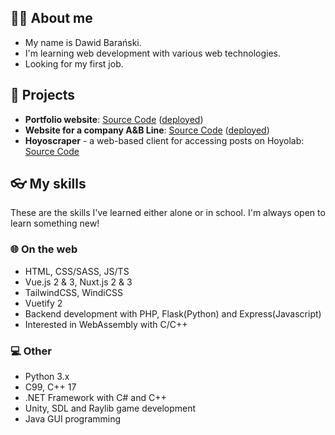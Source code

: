 ## 👨‍💻 About me

- My name is Dawid Barański.
- I'm learning web development with various web technologies.
- Looking for my first job.

## 📒 Projects

- **Portfolio website**: [Source Code](https://github.com/StanawalkaWorld/portfolio-website) ([deployed](https://stanawalkaworld.github.io/))
- **Website for a company A&B Line**: [Source Code](https://github.com/StanawalkaWorld/ab-line) ([deployed](https://ab-line.vercel.app/))
- **Hoyoscraper** - a web-based client for accessing posts on Hoyolab: [Source Code](https://github.com/StanawalkaWorld/hoyoscraper)

## 👓 My skills

These are the skills I've learned either alone or in school. I'm always open to learn something new!

### 🌐 On the web
- HTML, CSS/SASS, JS/TS
- Vue.js 2 & 3, Nuxt.js 2 & 3
- TailwindCSS, WindiCSS
- Vuetify 2
- Backend development with PHP, Flask(Python) and Express(Javascript)
- Interested in WebAssembly with C/C++

### 💻 Other
- Python 3.x
- C99, C++ 17
- .NET Framework with C# and C++
- Unity, SDL and Raylib game development
- Java GUI programming
